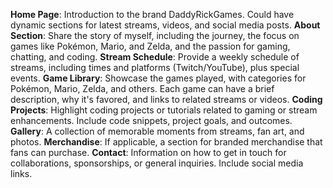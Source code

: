 **Home Page**:
	Introduction to the brand DaddyRickGames.
	Could have dynamic sections for latest streams, videos, and social media posts.
**About Section**:
	Share the story of myself, including the journey, the focus on games like Pokémon, Mario, and Zelda, and the passion for gaming, chatting, and coding.
**Stream Schedule**:
	Provide a weekly schedule of streams, including times and platforms (Twitch/YouTube), plus special events.
**Game Library**:
	 Showcase the games played, with categories for Pokémon, Mario, Zelda, and others. Each game can have a brief description, why it's favored, and links to related streams or videos.
**Coding Projects**:
	Highlight coding projects or tutorials related to gaming or stream enhancements. Include code snippets, project goals, and outcomes.
**Gallery**:
	A collection of memorable moments from streams, fan art, and photos.
**Merchandise**:
	If applicable, a section for branded merchandise that fans can purchase.
**Contact**: 
	Information on how to get in touch for collaborations, sponsorships, or general inquiries. Include social media links.